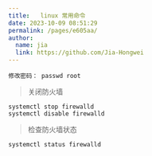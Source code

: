 ```yaml
---
title:   linux 常用命令
date: 2023-10-09 08:51:29
permalink: /pages/e605aa/
author: 
  name: jia
  link: https://github.com/Jia-Hongwei
---
```



```text
修改密码： passwd root
```

> 关闭防火墙
```shell
systemctl stop firewalld
systemctl disable firewalld
```

> 检查防火墙状态
```shell
systemctl status firewalld
```